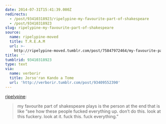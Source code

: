 ```yaml
---
date: 2014-07-31T15:41:39.000Z
redirects:
  - /post/93410318923/ripelypine-my-favourite-part-of-shakespeare
  - /post/93410318923
slug: ripelypine-my-favourite-part-of-shakespeare
source:
  name: ripelypine-moved
  title: T.R.E.A.M
  url: >-
    http://ripelypine-moved.tumblr.com/post/75847972464/my-favourite-part-of-shakespeare-plays-is-the
title: ''
tumblrid: 93410318923
type: text
via:
  name: verborir
  title: Jorso'ran Kando a Tome
  url: 'http://verborir.tumblr.com/post/93409552390'
---
```

<p><a class="tumblr_blog" href="http://ripelypine.tumblr.com/post/75847972464/my-favourite-part-of-shakespeare-plays-is-the">ripelypine</a>:</p>
<blockquote>
<p>my favourite part of shakespeare plays is the person at the end that is like “see how these people fucked everything up. don’t do this. look at this fuckery. look at it. fuck this. fuck everything.”</p>
</blockquote>
